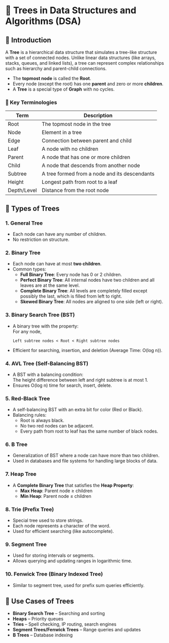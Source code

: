 
# 🌳 Trees in Data Structures and Algorithms (DSA)

## 📘 Introduction

A **Tree** is a hierarchical data structure that simulates a tree-like structure with a set of connected nodes. Unlike linear data structures (like arrays, stacks, queues, and linked lists), a tree can represent complex relationships such as hierarchy and parent-child connections.

- The **topmost node** is called the **Root**.
- Every node (except the root) has one **parent** and zero or more **children**.
- A **Tree** is a special type of **Graph** with no cycles.

### 🔑 Key Terminologies

| Term            | Description |
|-----------------|-------------|
| Root            | The topmost node in the tree |
| Node            | Element in a tree |
| Edge            | Connection between parent and child |
| Leaf            | A node with no children |
| Parent          | A node that has one or more children |
| Child           | A node that descends from another node |
| Subtree         | A tree formed from a node and its descendants |
| Height          | Longest path from root to a leaf |
| Depth/Level     | Distance from the root node |

## 🌲 Types of Trees

### 1. **General Tree**
- Each node can have any number of children.
- No restriction on structure.

### 2. **Binary Tree**
- Each node can have at most **two children**.
- Common types:
  - **Full Binary Tree**: Every node has 0 or 2 children.
  - **Perfect Binary Tree**: All internal nodes have two children and all leaves are at the same level.
  - **Complete Binary Tree**: All levels are completely filled except possibly the last, which is filled from left to right.
  - **Skewed Binary Tree**: All nodes are aligned to one side (left or right).

### 3. **Binary Search Tree (BST)**
- A binary tree with the property:  
  For any node,
  ```
  Left subtree nodes < Root < Right subtree nodes
  ```
- Efficient for searching, insertion, and deletion (Average Time: O(log n)).

### 4. **AVL Tree (Self-Balancing BST)**
- A BST with a balancing condition:  
  The height difference between left and right subtree is at most 1.
- Ensures O(log n) time for search, insert, delete.

### 5. **Red-Black Tree**
- A self-balancing BST with an extra bit for color (Red or Black).
- Balancing rules:
  - Root is always black.
  - No two red nodes can be adjacent.
  - Every path from root to leaf has the same number of black nodes.

### 6. **B Tree**
- Generalization of BST where a node can have more than two children.
- Used in databases and file systems for handling large blocks of data.

### 7. **Heap Tree**
- A **Complete Binary Tree** that satisfies the **Heap Property**:
  - **Max Heap**: Parent node ≥ children
  - **Min Heap**: Parent node ≤ children

### 8. **Trie (Prefix Tree)**
- Special tree used to store strings.
- Each node represents a character of the word.
- Used for efficient searching (like autocomplete).

### 9. **Segment Tree**
- Used for storing intervals or segments.
- Allows querying and updating ranges in logarithmic time.

### 10. **Fenwick Tree (Binary Indexed Tree)**
- Similar to segment tree, used for prefix sum queries efficiently.

## 📌 Use Cases of Trees
- **Binary Search Tree** – Searching and sorting
- **Heaps** – Priority queues
- **Tries** – Spell checking, IP routing, search engines
- **Segment Trees/Fenwick Trees** – Range queries and updates
- **B Trees** – Database indexing
